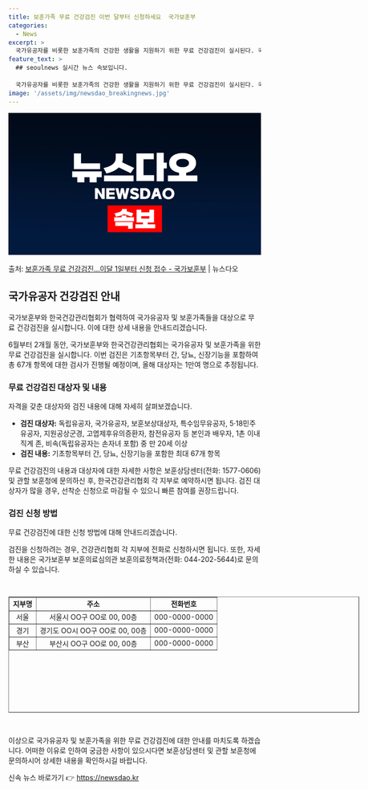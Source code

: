 ```yaml
---
title: 보훈가족 무료 건강검진 이번 달부터 신청하세요  국가보훈부
categories:
  - News
excerpt: >
  국가유공자를 비롯한 보훈가족의 건강한 생활을 지원하기 위한 무료 건강검진이 실시된다. 국가보훈부는 한국건강관…
feature_text: >
  ## seoulnews 실시간 뉴스 속보입니다.

  국가유공자를 비롯한 보훈가족의 건강한 생활을 지원하기 위한 무료 건강검진이 실시된다. 국가보훈부는 한국건강관…
image: '/assets/img/newsdao_breakingnews.jpg'
---
```


![뉴스다오 속보](/assets/img/newsdao_breakingnews.jpg)

<p>출처: <a href="https://newsdao.kr/3715" rel="dofollow">보훈가족 무료 건강검진…이달 1일부터 신청 접수 - 국가보훈부</a> | 뉴스다오</p>

<h2 data-ke-size="size26">국가유공자 건강검진 안내</h2>
국가보훈부와 한국건강관리협회가 협력하여 국가유공자 및 보훈가족들을 대상으로 무료 건강검진을 실시합니다. 이에 대한 상세 내용을 안내드리겠습니다.

<p data-ke-size="size16">6월부터 2개월 동안, 국가보훈부와 한국건강관리협회는 국가유공자 및 보훈가족을 위한 무료 건강검진을 실시합니다. 이번 검진은 기초항목부터 간, 당뇨, 신장기능을 포함하여 총 67개 항목에 대한 검사가 진행될 예정이며, 올해 대상자는 1만여 명으로 추정됩니다.</p>

<h3 data-ke-size="size24">무료 건강검진 대상자 및 내용</h3>
자격을 갖춘 대상자와 검진 내용에 대해 자세히 살펴보겠습니다.

<ul>
  <li><b>검진 대상자:</b> 독립유공자, 국가유공자, 보훈보상대상자, 특수임무유공자, 5·18민주유공자, 지원공상군경, 고엽제후유의증환자, 참전유공자 등 본인과 배우자, 1촌 이내 직계 존, 비속(독립유공자는 손자녀 포함) 중 만 20세 이상</li>
  <li><b>검진 내용:</b> 기초항목부터 간, 당뇨, 신장기능을 포함한 최대 67개 항목</li>
</ul>

<p data-ke-size="size16">무료 건강검진의 내용과 대상자에 대한 자세한 사항은 보훈상담센터(전화: 1577-0606) 및 관할 보훈청에 문의하신 후, 한국건강관리협회 각 지부로 예약하시면 됩니다. 검진 대상자가 많을 경우, 선착순 신청으로 마감될 수 있으니 빠른 참여를 권장드립니다.</p>

<h3 data-ke-size="size24">검진 신청 방법</h3>
무료 건강검진에 대한 신청 방법에 대해 안내드리겠습니다.

<p data-ke-size="size16">검진을 신청하려는 경우, 건강관리협회 각 지부에 전화로 신청하시면 됩니다. 또한, 자세한 내용은 국가보훈부 보훈의료심의관 보훈의료정책과(전화: 044-202-5644)로 문의하실 수 있습니다.</p>

<p data-ke-size="size16">&nbsp;</p>
<table style="width: 700px; height: 231px;" border="1">
<tbody>
<tr>
<td style="text-align: center; height: 17px;"><b>지부명</b></td>
<td style="text-align: center; height: 17px;"><b>주소</b></td>
<td style="text-align: center; height: 17px;"><b>전화번호</b></td>
</tr>
<tr>
<td style="text-align: center; height: 17px;">서울</td>
<td style="text-align: center; height: 17px;">서울시 OO구 OO로 00, 00층</td>
<td style="text-align: center; height: 17px;">000-0000-0000</td>
</tr>
<tr>
<td style="text-align: center; height: 17px;">경기</td>
<td style="text-align: center; height: 17px;">경기도 OO시 OO구 OO로 00, 00층</td>
<td style="text-align: center; height: 17px;">000-0000-0000</td>
</tr>
<tr>
<td style="text-align: center; height: 17px;">부산</td>
<td style="text-align: center; height: 17px;">부산시 OO구 OO로 00, 00층</td>
<td style="text-align: center; height: 17px;">000-0000-0000</td>
</tr>
</tbody>
</table>
<p data-ke-size="size16">&nbsp;</p>

이상으로 국가유공자 및 보훈가족을 위한 무료 건강검진에 대한 안내를 마치도록 하겠습니다. 어떠한 이유로 인하여 궁금한 사항이 있으시다면 보훈상담센터 및 관할 보훈청에 문의하시어 상세한 내용을 확인하시길 바랍니다. 

신속 뉴스 바로가기 👉 <a href="https://newsdao.kr" rel="dofollow">https://newsdao.kr</a>



